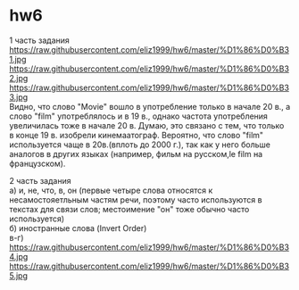# hw6
1 часть задания   
https://raw.githubusercontent.com/eliz1999/hw6/master/%D1%86%D0%B31.jpg
https://raw.githubusercontent.com/eliz1999/hw6/master/%D1%86%D0%B32.jpg
https://raw.githubusercontent.com/eliz1999/hw6/master/%D1%86%D0%B33.jpg   
Видно, что слово "Movie" вошло в употребление только в начале 20 в., а слово "film" употреблялось и в 19 в., однако частота употребления увеличилась тоже в начале 20 в. Думаю, это связано с тем, что только в конце 19 в. изобрели кинемаатограф. Вероятно, что слово "film" используется чаще в 20в.(вплоть до 2000 г.), так как у него больше аналогов в других языках (например, фильм на русском,le film на французском). 

2 часть задания    
а) и, не, что, в, он (первые четыре слова относятся к несамостояетльным частям речи, поэтому часто используются в текстах для связи слов; местоимение "он" тоже обычно часто используется)   
б) иностранные слова (Invert Order)    
в-г) https://raw.githubusercontent.com/eliz1999/hw6/master/%D1%86%D0%B34.jpg
https://raw.githubusercontent.com/eliz1999/hw6/master/%D1%86%D0%B35.jpg


